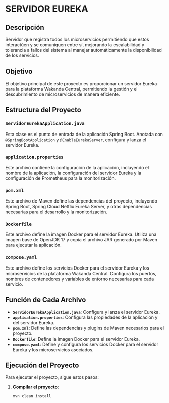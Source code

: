 # SERVIDOR EUREKA

## Descripción

Servidor que registra todos los microservicios permitiendo que estos interactúen y se comuniquen entre sí, mejorando la escalabilidad y tolerancia a fallos del sistema al manejar automáticamente la disponibilidad de los servicios.

## Objetivo

El objetivo principal de este proyecto es proporcionar un servidor Eureka para la plataforma Wakanda Central, permitiendo la gestión y el descubrimiento de microservicios de manera eficiente.

## Estructura del Proyecto

### `ServidorEurekaApplication.java`

Esta clase es el punto de entrada de la aplicación Spring Boot. Anotada con `@SpringBootApplication` y `@EnableEurekaServer`, configura y lanza el servidor Eureka.

### `application.properties`

Este archivo contiene la configuración de la aplicación, incluyendo el nombre de la aplicación, la configuración del servidor Eureka y la configuración de Prometheus para la monitorización.

### `pom.xml`

Este archivo de Maven define las dependencias del proyecto, incluyendo Spring Boot, Spring Cloud Netflix Eureka Server, y otras dependencias necesarias para el desarrollo y la monitorización.

### `Dockerfile`

Este archivo define la imagen Docker para el servidor Eureka. Utiliza una imagen base de OpenJDK 17 y copia el archivo JAR generado por Maven para ejecutar la aplicación.

### `compose.yaml`

Este archivo define los servicios Docker para el servidor Eureka y los microservicios de la plataforma Wakanda Central. Configura los puertos, nombres de contenedores y variables de entorno necesarias para cada servicio.

## Función de Cada Archivo

- **`ServidorEurekaApplication.java`**: Configura y lanza el servidor Eureka.
- **`application.properties`**: Configura las propiedades de la aplicación y del servidor Eureka.
- **`pom.xml`**: Define las dependencias y plugins de Maven necesarios para el proyecto.
- **`Dockerfile`**: Define la imagen Docker para el servidor Eureka.
- **`compose.yaml`**: Define y configura los servicios Docker para el servidor Eureka y los microservicios asociados.

## Ejecución del Proyecto

Para ejecutar el proyecto, sigue estos pasos:

1. **Compilar el proyecto**:
   ```sh
   mvn clean install
